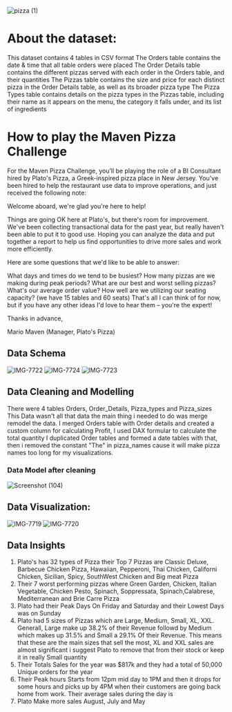 ![pizza (1)](https://user-images.githubusercontent.com/41531796/198908233-651d13fd-b894-4a22-9b0f-3b0ba672fb39.jpg)
# About the dataset:
This dataset contains 4 tables in CSV format
The Orders table contains the date & time that all table orders were placed
The Order Details table contains the different pizzas served with each order in the Orders table, and their quantities
The Pizzas table contains the size and price for each distinct pizza in the Order Details table, as well as its broader pizza type
The Pizza Types table contains details on the pizza types in the Pizzas table, including their name as it appears on the menu, the category it falls under, and its list of ingredients


# How to play the Maven Pizza Challenge
For the Maven Pizza Challenge, you’ll be playing the role of a BI Consultant hired by Plato's Pizza, a Greek-inspired pizza place in New Jersey. You've been hired to help the restaurant use data to improve operations, and just received the following note:

Welcome aboard, we're glad you're here to help!

Things are going OK here at Plato's, but there's room for improvement. We've been collecting transactional data for the past year, but really haven't been able to put it to good use. Hoping you can analyze the data and put together a report to help us find opportunities to drive more sales and work more efficiently.

Here are some questions that we'd like to be able to answer:

What days and times do we tend to be busiest?
How many pizzas are we making during peak periods?
What are our best and worst selling pizzas?
What's our average order value?
How well are we utilizing our seating capacity? (we have 15 tables and 60 seats)
That's all I can think of for now, but if you have any other ideas I'd love to hear them – you're the expert!

Thanks in advance,

Mario Maven (Manager, Plato's Pizza)

## Data Schema
![IMG-7722](https://user-images.githubusercontent.com/41531796/199361510-e00da2c2-8a15-4001-93d0-a27305243cf2.jpg)
![IMG-7724](https://user-images.githubusercontent.com/41531796/199361531-dc859f89-ba43-46fb-95ad-8642acba7369.jpg)
![IMG-7723](https://user-images.githubusercontent.com/41531796/199361536-eccaa65b-2970-46c0-b9d2-34ff6bd93556.jpg)


## Data Cleaning and Modelling
There were 4 tables Orders, Order_Details, Pizza_types and Pizza_sizes
 This Data wasn't all that data the main thing i needed to do was merge remodel the data.  I merged Orders table with Order details and created a custom column for calculating Profit, I used DAX formular to calculate the total quantity 
I duplicated Order tables and formed a date tables with that, then i removed the constant "The" in pizza_names cause it will make pizza names too long for my visualizations. 
### Data Model after cleaning
![Screenshot (104)](https://user-images.githubusercontent.com/41531796/199365728-951737da-7d42-4e77-83a3-d7ad9633f10e.png)



## Data Visualization:
![IMG-7719](https://user-images.githubusercontent.com/41531796/199361424-98b0b106-fd9a-4a70-a2f7-9eafd9ddce56.jpg)
![IMG-7720](https://user-images.githubusercontent.com/41531796/199361437-f9615998-f01c-4b05-a3c9-acf6000ad048.jpg)

## Data Insights  
1. Plato's has 32 types of Pizza their Top 7 Pizzas are Classic Deluxe, Barbecue Chicken Pizza, Hawaiian, Pepperoni, Thai Chicken, Californi Chicken, Sicilian, Spicy, SouthWest Chicken and Big meat Pizza
2. Their 7 worst performing pizzas where Green Garden, Chicken, Italian Vegetable, Chicken Pesto, Spinach, Soppressata, Spinach,Calabrese, Mediterranean and Brie Carre Pizza
3. Plato had their Peak Days On Friday and Saturday and their Lowest Days was on Sunday
4. Plato had 5 sizes of Pizzas which are Large, Medium, Small, XL, XXL. Generall, Large make up 38.2% of their Revenue followd by Medium which makes up 31.5% and Small a 29.1% Of their Revenue. This means that these are the main sizes that sell the most, XL and XXL sales are almost significant i suggest Plato to remove that from their stock or keep it in really Small quantity
5. Their Totals Sales for the year was $817k and they had a total of 50,000 Unique orders for the year
6. Their Peak hours Starts from 12pm mid day to 1PM and then it drops for some hours and picks up by 4PM when their customers are going back home from work. Their average sales during the day is 
7. Plato Make more sales August, July and May
